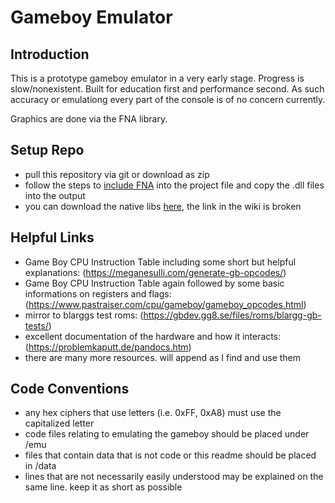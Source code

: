 # Gameboy Emulator

## Introduction
This is a prototype gameboy emulator in a very early stage. Progress is slow/nonexistent. 
Built for education first and performance second. 
As such accuracy or emulationg every part of the console is of no concern currently.

Graphics are done via the FNA library.

## Setup Repo
- pull this repository via git or download as zip
- follow the steps to [include FNA](https://github.com/FNA-XNA/FNA/wiki/1:-Download-and-Update-FNA) into the project file and copy the .dll files into the output
- you can download the native libs [here](http://fna.flibitijibibo.com/archive/), the link in the wiki is broken

## Helpful Links
- Game Boy CPU Instruction Table including some short but helpful explanations: (https://meganesulli.com/generate-gb-opcodes/)
- Game Boy CPU Instruction Table again followed by some basic informations on registers and flags: (https://www.pastraiser.com/cpu/gameboy/gameboy_opcodes.html)
- mirror to blarggs test roms: (https://gbdev.gg8.se/files/roms/blargg-gb-tests/)
- excellent documentation of the hardware and how it interacts: (https://problemkaputt.de/pandocs.htm)
- there are many more resources. will append as I find and use them

## Code Conventions
- any hex ciphers that use letters (i.e. 0xFF, 0xA8) must use the capitalized letter
- code files relating to emulating the gameboy should be placed under /emu
- files that contain data that is not code or this readme should be placed in /data
- lines that are not necessarily easily understood may be explained on the same line. keep it as short as possible